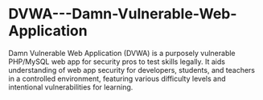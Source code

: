 # DVWA---Damn-Vulnerable-Web-Application
Damn Vulnerable Web Application (DVWA) is a purposely vulnerable PHP/MySQL web app for security pros to test skills legally. It aids understanding of web app security for developers, students, and teachers in a controlled environment, featuring various difficulty levels and intentional vulnerabilities for learning.
